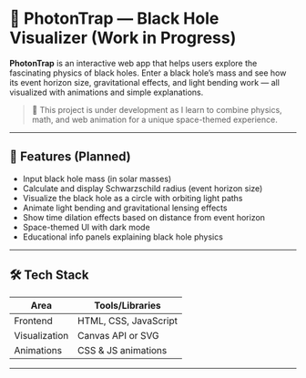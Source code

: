 # 🚀 PhotonTrap — Black Hole Visualizer (Work in Progress)

**PhotonTrap** is an interactive web app that helps users explore the fascinating physics of black holes. Enter a black hole’s mass and see how its event horizon size, gravitational effects, and light bending work — all visualized with animations and simple explanations.

> 🚧 This project is under development as I learn to combine physics, math, and web animation for a unique space-themed experience.

---

## 🌌 Features (Planned)

- Input black hole mass (in solar masses)  
- Calculate and display Schwarzschild radius (event horizon size)  
- Visualize the black hole as a circle with orbiting light paths  
- Animate light bending and gravitational lensing effects  
- Show time dilation effects based on distance from event horizon  
- Space-themed UI with dark mode  
- Educational info panels explaining black hole physics

---

## 🛠️ Tech Stack

| Area         | Tools/Libraries            |
|--------------|---------------------------|
| Frontend     | HTML, CSS, JavaScript     |
| Visualization| Canvas API or SVG         |
| Animations   | CSS & JS animations       |

---
